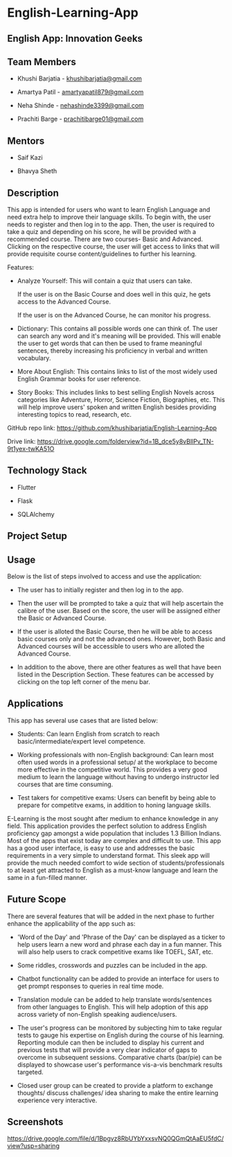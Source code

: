 # English-Learning-App

## English App: Innovation Geeks

## Team Members

   * Khushi Barjatia - khushibarjatia@gmail.com
   
   * Amartya Patil - amartyapatil879@gmail.com 
   
   * Neha Shinde - nehashinde3399@gmail.com
   
   * Prachiti Barge - prachitibarge01@gmail.com 
   
## Mentors

   * Saif Kazi
   
   * Bhavya Sheth

## Description

This app is intended for users who want to learn English Language and need extra help to improve their language skills. To begin with, the user needs to register and then log in to the app. Then, the user is required to take a quiz and depending on his score, he will be provided with a recommended course. There are two courses- Basic and Advanced. Clicking on the respective course, the user will get access to links that will provide requisite course content/guidelines to further his learning.

Features:

* Analyze Yourself: This will contain a quiz that users can take.

  If the user is on the Basic Course and does well in this quiz, he gets access to the Advanced Course.
  
  If the user is on the Advanced Course, he can monitor his progress. 
  
* Dictionary: This contains all possible words one can think of. The user can search any word and it's meaning will be provided. This will enable the user to get words that can then be used to frame meaningful sentences, thereby increasing his proficiency in verbal and written vocabulary.

* More About English: This contains links to list of the most widely used English Grammar books for user reference.

* Story Books: This includes links to best selling English Novels across categories like Adventure, Horror, Science Fiction, Biographies, etc. This will help improve users' spoken and written English besides providing interesting topics to read, research, etc.

GitHub repo link: https://github.com/khushibarjatia/English-Learning-App 

Drive link: https://drive.google.com/folderview?id=1B_dce5y8vBllPv_TN-9t1yex-twKA51O 

## Technology Stack

   * Flutter
   
   * Flask
   
   * SQLAlchemy 
   
## Project Setup



## Usage

Below is the list of steps involved to access and use the application:

   * The user has to initially register and then log in to the app.
   
   * Then the user will be prompted to take a quiz that will help ascertain the calibre of the user. Based on the score, the user will be assigned either the Basic or Advanced Course.
   
   * If the user is alloted the Basic Course, then he will be able to access basic courses only and not the advanced ones. However, both Basic and Advanced courses will be accessible to users who are alloted the Advanced Course.
   
   * In addition to the above, there are other features as well that have been listed in the Description Section. These features can be accessed by clicking on the top left corner of the menu bar.

## Applications

This app has several use cases that are listed below:

   * Students: Can learn English from scratch to reach basic/intermediate/expert level competence. 
   
   * Working professionals with non-English background: Can learn most often used words in a professional setup/ at the workplace to become more effective in the competitive world. This provides a very good medium to learn the language without having to undergo instructor led courses that are time consuming.
   
   * Test takers for competitive exams: Users can benefit by being able to prepare for competitve exams, in addition to honing language skills. 
   
E-Learning is the most sought after medium to enhance knowledge in any field. This application provides the perfect solution to address English proficiency gap amongst a wide population that includes 1.3 Billion Indians. Most of the apps that exist today are complex and difficult to use. This app has a good user interface, is easy to use and addresses the basic requirements in a very simple to understand format. This sleek app will provide the much needed comfort to wide section of students/professionals to at least get attracted to English as a must-know language and learn the same in a fun-filled manner.

## Future Scope

There are several features that will be added in the next phase to further enhance the applicability of the app such as:
   
   * 'Word of the Day' and 'Phrase of the Day' can be displayed as a ticker to help users learn a new word and phrase each day in a fun manner. This will also help users to crack competitive exams like TOEFL, SAT, etc.
   
   * Some riddles, crosswords and puzzles can be included in the app.
   
   * Chatbot functionality can be added to provide an interface for users to get prompt responses to queries in real time mode. 
   
   * Translation module can be added to help translate words/sentences from other languages to English. This will help adoption of this app across variety of non-English speaking audience/users. 
   
   * The user's progress can be monitored by subjecting him to take regular tests to gauge his expertise on English during the course of his learning. Reporting module can then be included to display his current and previous tests that will provide a very clear indicator of gaps to overcome in subsequent sessions. Comparative charts (bar/pie) can be displayed to showcase user's performance vis-a-vis benchmark results targeted. 
   
   * Closed user group can be created to provide a platform to exchange thoughts/ discuss challenges/ idea sharing to make the entire learning experience very interactive. 
   
## Screenshots 

https://drive.google.com/file/d/1Bpgvz8RbUYbYxxsvNQ0QGmQtAaEU5fdC/view?usp=sharing 









